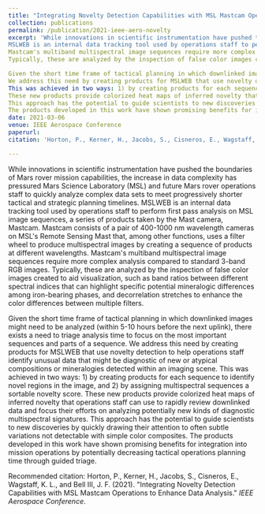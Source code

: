 ```yaml
---
title: "Integrating Novelty Detection Capabilities with MSL Mastcam Operations to Enhance Data Analysis"
collection: publications
permalink: /publication/2021-ieee-aero-novelty
excerpt: 'While innovations in scientific instrumentation have pushed the boundaries of Mars rover mission capabilities, the increase in data complexity has pressured Mars Science Laboratory (MSL) and future Mars rover operations staff to quickly analyze complex data sets to meet progressively shorter tactical and strategic planning timelines. 
MSLWEB is an internal data tracking tool used by operations staff to perform first pass analysis on MSL image sequences, a series of products taken by the Mast camera, Mastcam. Mastcam consists of a pair of 400-1000 nm wavelength cameras on MSL's Remote Sensing Mast that, among other functions, uses a filter wheel to produce multispectral images by creating a sequence of products at different wavelengths. 
Mastcam's multiband multispectral image sequences require more complex analysis compared to standard 3-band RGB images. 
Typically, these are analyzed by the inspection of false color images created to aid visualization, such as band ratios between different spectral indices that can highlight specific potential mineralogic differences among iron-bearing phases, and decorrelation stretches to enhance the color differences between multiple filters. 

Given the short time frame of tactical planning in which downlinked images might need to be analyzed (within 5-10 hours before the next uplink), there exists a need to triage analysis time to focus on the most important sequences and parts of a sequence. 
We address this need by creating products for MSLWEB that use novelty detection to help operations staff identify unusual data that might be diagnostic of new or atypical compositions or mineralogies detected within an imaging scene. 
This was achieved in two ways: 1) by creating products for each sequence to identify novel regions in the image, and 2) by assigning multispectral sequences a sortable novelty score. 
These new products provide colorized heat maps of inferred novelty that operations staff can use to rapidly review downlinked data and focus their efforts on analyzing potentially new kinds of diagnostic multispectral signatures. 
This approach has the potential to guide scientists to new discoveries by quickly drawing their attention to often subtle variations not detectable with simple color composites.
The products developed in this work have shown promising benefits for integration into mission operations by potentially decreasing tactical operations planning time through guided triage.'
date: 2021-03-06
venue: IEEE Aerospace Conference
paperurl: 
citation: 'Horton, P., Kerner, H., Jacobs, S., Cisneros, E., Wagstaff, K. L., and Bell III, J. F. (2021). &quot;Integrating Novelty Detection Capabilities with MSL Mastcam Operations to Enhance Data Analysis.&quot; <i>IEEE Aerospace Conference</i>.'

---
```

While innovations in scientific instrumentation have pushed the boundaries of Mars rover mission capabilities, the increase in data complexity has pressured Mars Science Laboratory (MSL) and future Mars rover operations staff to quickly analyze complex data sets to meet progressively shorter tactical and strategic planning timelines. 
MSLWEB is an internal data tracking tool used by operations staff to perform first pass analysis on MSL image sequences, a series of products taken by the Mast camera, Mastcam. Mastcam consists of a pair of 400-1000 nm wavelength cameras on MSL's Remote Sensing Mast that, among other functions, uses a filter wheel to produce multispectral images by creating a sequence of products at different wavelengths. 
Mastcam's multiband multispectral image sequences require more complex analysis compared to standard 3-band RGB images. 
Typically, these are analyzed by the inspection of false color images created to aid visualization, such as band ratios between different spectral indices that can highlight specific potential mineralogic differences among iron-bearing phases, and decorrelation stretches to enhance the color differences between multiple filters. 

Given the short time frame of tactical planning in which downlinked images might need to be analyzed (within 5-10 hours before the next uplink), there exists a need to triage analysis time to focus on the most important sequences and parts of a sequence. 
We address this need by creating products for MSLWEB that use novelty detection to help operations staff identify unusual data that might be diagnostic of new or atypical compositions or mineralogies detected within an imaging scene. 
This was achieved in two ways: 1) by creating products for each sequence to identify novel regions in the image, and 2) by assigning multispectral sequences a sortable novelty score. 
These new products provide colorized heat maps of inferred novelty that operations staff can use to rapidly review downlinked data and focus their efforts on analyzing potentially new kinds of diagnostic multispectral signatures. 
This approach has the potential to guide scientists to new discoveries by quickly drawing their attention to often subtle variations not detectable with simple color composites.
The products developed in this work have shown promising benefits for integration into mission operations by potentially decreasing tactical operations planning time through guided triage.

<!-- [Download paper here](https://gabrieltseng.github.io/assets/pubs/kenya_crop_mapping.pdf)
 -->
Recommended citation: Horton, P., Kerner, H., Jacobs, S., Cisneros, E., Wagstaff, K. L., and Bell III, J. F. (2021). &quot;Integrating Novelty Detection Capabilities with MSL Mastcam Operations to Enhance Data Analysis.&quot; <i>IEEE Aerospace Conference</i>.